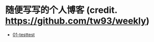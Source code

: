 # 随便写写的个人博客 (credit. https://github.com/tw93/weekly)

* [01-testtest](https://jiayao.me/blogs/posts/01-testtest)
